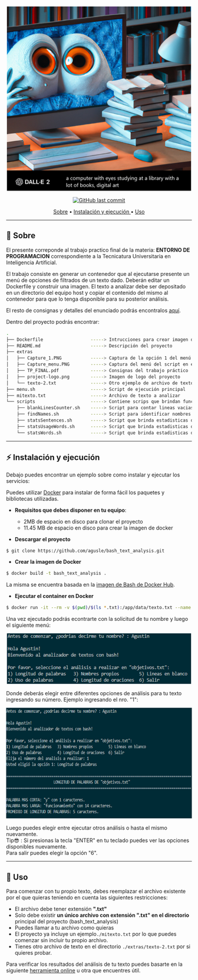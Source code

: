 <p align="center">
    <img src="https://github.com/agusle/bash_text_analysis/blob/main/extras/project-logo.png" width = 500 height = 500>
</p>

<p align="center">
    <a href="https://github.com/agusle/bash_text_analysis/commits/main">
    <img src="https://img.shields.io/github/last-commit/agusle/bash_text_analysis?logo=Github"
         alt="GitHub last commit">
</p>

<p align="center">
  <a href="#-sobre">Sobre</a> • 
  <a href="#%EF%B8%8F-instalación-y-ejecución">Instalación y ejecución </a> •
  <a href="#-uso">Uso</a>
</p>

------------------

## 📖 Sobre
El presente correponde al trabajo practico final de la materia: **ENTORNO DE PROGRAMACION** correspondiente a la Tecnicatura Universitaria en Inteligencia Artificial.

El trabajo consiste en generar un contenedor que al ejecutarse presente un menú de
opciones de filtrados de un texto dado. Deberán editar un Dockerfile y construir una imagen.
El texto a analizar debe ser depositado en un directorio del equipo host y copiar el contenido
del mismo al contenedor para que lo tenga disponible para su posterior análisis.

El resto de consignas y detalles del enunciado podrás encontralos [aquí](https://github.com/agusle/bash_text_analysis/blob/main/extras/TP_FINAL.pdf).

Dentro del proyecto podrás encontrar:
```bash
.
├── Dockerfile                  -----> Intrucciones para crear imagen de Docker
├── README.md                   -----> Descripción del proyecto
├── extras
│   ├── Capture_1.PNG           -----> Captura de la opción 1 del menú del script en ejecución
│   ├── Capture_menu.PNG        -----> Captura del menú del script en ejecución
│   ├── TP_FINAL.pdf            -----> Consignas del trabajo práctico
│   ├── project-logo.png        -----> Imagen de logo del proyecto
│   └── texto-2.txt             -----> Otro ejemplo de archivo de texto para analizar
├── menu.sh                     -----> Script de ejecución principal
├── mitexto.txt                 -----> Archivo de texto a analizar
└── scripts                     -----> Contiene scrips que brindan funcionalidad al script principal
    ├── blankLinesCounter.sh    -----> Script para contar lineas vacias
    ├── findNames.sh            -----> Script para identificar nombres propios
    ├── statsSentences.sh       -----> Script que brinda estadisticas de oraciones
    ├── statsUsageWords.sh      -----> Script que brinda estadisticas de utilizacion de palabras
    └── statsWords.sh           -----> Script que brinda estadisticas de palabras
```

------------------

## ⚡️ Instalación y ejecución 

Debajo puedes encontrar un ejemplo sobre como instalar y ejecutar los servicios:

Puedes utilizar [Docker](https://www.docker.com/) para instalar de forma fácil los paquetes y bibliotecas utilizadas.

- **Requisitos que debes disponer en tu equipo**:
    - 2MB de espacio en disco para clonar el proyecto
    - 11.45 MB de espacio en disco para crear la imagen de docker

- **Descargar el proyecto**

```bash
$ git clone https://github.com/agusle/bash_text_analysis.git
```

- **Crear la imagen de Docker**

```bash
$ docker build -t bash_text_analysis .
```

La misma se encuentra basada en la [imagen de Bash de Docker Hub](https://hub.docker.com/_/bash).

- **Ejecutar el container en Docker**

```bash
$ docker run -it --rm -v $(pwd)/$(ls *.txt):/app/data/texto.txt --name mi_analizador_de_texto bash_text_analysis
```

Una vez ejecutado podrás econtrarte con la solicitud de tu nombre y luego el siguiente menú:
<p align="center">
    <img src="https://github.com/agusle/bash_text_analysis/blob/main/extras/Capture_menu.PNG" width = 500 height = 137>
</p>

Donde deberás elegir entre diferentes opciones de análisis para tu texto ingresando su número.
Ejemplo ingresando el nro. "1":
<p align="center">
    <img src="https://github.com/agusle/bash_text_analysis/blob/main/extras/Capture_1.PNG" width = 600 height = 300>
</p>

Luego puedes elegir entre ejecutar otros análisis o hasta el mismo nuevamente.  
Tip😎 : Si presionas la tecla "ENTER" en tu teclado puedes ver las opciones disponibles nuevamente.  
Para salir puedes elegir la opción "6".

------------------

## 👀 Uso

Para comenzar con tu propio texto, debes reemplazar el archivo existente por el que quieras teniendo en cuenta las siguientes restricciones:
- El archivo debe tener extensión **".txt"**
- Solo debe existir **un único archivo con extensión ".txt" en el directorio** principal del proyecto (bash_text_analysis) 
- Puedes llamar a tu archivo como quieras
- El proyecto ya incluye un ejemplo```./mitexto.txt``` por lo que puedes comenzar sin incluir tu propio archivo.
- Tienes otro archivo  de texto en el directorio ```./extras/texto-2.txt``` por si quieres probar.


Para verificar los resultados del análisis de tu texto puedes basarte en la siguiente [herramienta online](https://wordcount.com/) u otra que encuentres útil.
